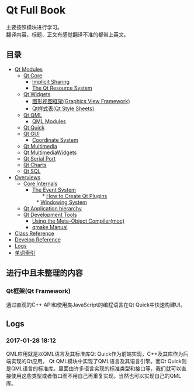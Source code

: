 # Qt Full Book
主要按照模块进行学习。  
翻译内容，标题、正文有感觉翻译不准的都带上英文。  
## 目录
* [Qt Modules](QtModules.md)
    * [Qt Core](QtCore.md)
        * [Implicit Sharing](ImplicitSharing.md)
        * [The Qt Resource System](ResourceSystem.md)
    * [Qt Widgets](QtWidgets.md)
        * [图形视图框架(Graphics View Framework)](GraphicsViewFramework.md)
        * [Qt样式表(Qt Style Sheets)](QtStyleSheets.md)
    * [Qt QML](QtQml/QtQml.md)
        * [QML Modules](QtQml/QmlModules.md)
    * [Qt Quick](QtQuick.md)
    * [Qt GUI](QtGUI.md)
        * [Coordinate System](QtGUI_CoordsSys.md)
    * [Qt Multimedia](QtMultimedia.md)
    * [Qt MultimediaWidgets](QtMultimediaWidgets.md)
    * [Qt Serial Port](QtSerialPort.md)
    * [Qt Charts](QtCharts.md)
    * [Qt SQL](QtSQL.md)
* [Overviews](Overviews.md)
    * [Core Internals](CoreInternals.md)  
        * [The Event System](EventSystem.md)  
        * [How to Create Qt Plugins](QtPlugins.md)  
    * [Windowing System](WindowingSystem.md)
    * [Qt Application hierarchy](AppHierarchy.md)
    * [Qt Development Tools](DevTools.md)
        * [Using the Meta-Object Compiler(moc)](Qt_moc.md)
        * [qmake Manual](qmake.md)
* [Class Reference](QtClassReference.md)
* [Develop Reference](DevelopRefer.md)
* [Logs](Logs.md)
* [单词索引](UnknownWords.md)

## 进行中且未整理的内容

### Qt框架(Qt Framework)
通过直观的C++ API和使用类JavaScript的编程语言在Qt Quick中快速构建UI。

## Logs
### 2017-01-28 18:12
QML应用就是以QML语言及其标准库Qt Quick作为前端实现，C++及其库作为后端实现的Qt应用。
Qt QML模块中实现了QML语言及其语言引擎。而Qt Quick则是QML语言的标准库。里面由许多语言实现的标准类型和接口等，我们就可以直接使用这些类型或者借口而不用自己再重复实现。当然也可以实现自己的QML库。

